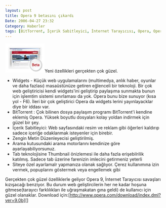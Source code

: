 ```yaml
---
layout: post
title: Opera 9 betasını çıkardı
Date: 2006-04-27 23:32
Category: Haberler
tags: [BitTorrent, İçerik Sabitleyici, İnternet Tarayıcısı, Opera, Opera 9, Widgets]
---
```


![opera 9 beta][]Yeni özellikleri gerçekten çok güzel.

-   Widgets - Küçük web uygulamalarını (multimedya, anlık haber, oyunlar
    ve daha fazlası) masaüstünüze getiren eğlenceli bir teknoloji. Bir
    çok web geliştiricisi kendi widgets'ini geliştirip paylaşıma
    sunmakta bunun için işlemtim sistemi sınırlaması da yok. Opera bunu
    bize sunuyor (kısa yol - F6). İleri bir çok geliştirici Opera da
    widgets lerini yayınlayacklar diye bir iddası var.
-   BitTorrent : Çok bilinen dosya paylaşım programı BitTorrent'i
    kendine eklemiş Opera. Yüksek boyutlu dosyaları kolay yoldan
    indirmek için güzel bir şey.
-   İçerik Sabitleyici: Web sayfasındaki resim ve reklam gibi öğerleri
    kaldırıp sadece içeriğe odaklanmak isteyenler için birebir.
-   Zengin Metin Düzenleyecisi geliştirilmiş.
-   Arama kutusundaki arama motorlarını kendinize göre
    ayarlayabiliyorsunuz.
-   Tab teknolojisine Thumbnail önizlemesi ile daha fazla erişebilrilik
    katılmış. Sadece tab üzerine farenizin imlecini getirmeniz yeterli
-   Siteye özel ayarlamalr yapmanıza olanak sağlıyor. Çerez kullanımına
    izin vermek, popuplarını göstermek veya engellemek gibi

Gerçekten çok güzel özelliklerle geliyor Opera 9, İnternet Tarayıcısı
savaşları kızışacağı benziyor. Bu durum web geliştircilerin her ne kadar
hoşuna gitmese(tarayıcı farklılıkları ile uğraşmakatan gına geldi) de
kullanıcı için güzel olanaklar. Download
için:[http://www.opera.com/download/index.dml?ver=9.0b][]


  [opera 9 beta]: /images/opera9beta.thumbnail.jpg
  [http://www.opera.com/download/index.dml?ver=9.0b]: http://www.opera.com/download/index.dml?ver=9.0b
    "Opera 9 Beta"
